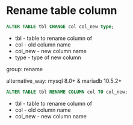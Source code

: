# Rename table column

```sql
ALTER TABLE tbl CHANGE col col_new type;
```

- tbl - table to rename column of
- col - old column name
- col_new - new column name
- type - type of new column

group: rename

alternative_way: mysql 8.0+ & mariadb 10.5.2+

```sql
ALTER TABLE tbl RENAME COLUMN col TO col_new;
```

- tbl - table to rename column of
- col - old column name
- col_new - new column name
